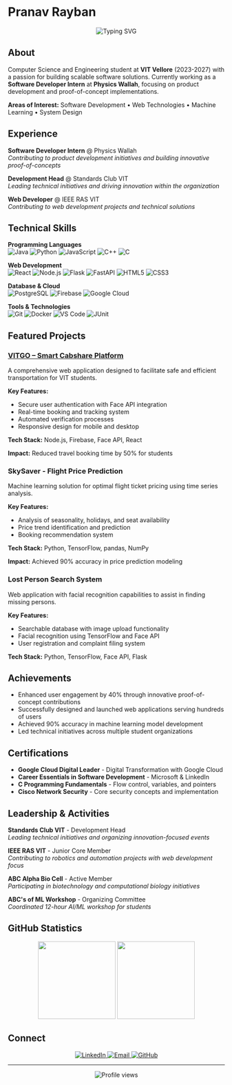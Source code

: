 # Pranav Rayban

<div align="center">
  <img src="https://readme-typing-svg.herokuapp.com?font=Fira+Code&pause=1000&color=2E9EF7&center=true&width=500&lines=Computer+Science+Student;Software+Developer+Intern;Full-Stack+Developer;Problem+Solver" alt="Typing SVG" />
</div>

## About

Computer Science and Engineering student at **VIT Vellore** (2023-2027) with a passion for building scalable software solutions. Currently working as a **Software Developer Intern** at **Physics Wallah**, focusing on product development and proof-of-concept implementations.

**Areas of Interest:** Software Development • Web Technologies • Machine Learning • System Design

## Experience

**Software Developer Intern** @ Physics Wallah  
*Contributing to product development initiatives and building innovative proof-of-concepts*

**Development Head** @ Standards Club VIT  
*Leading technical initiatives and driving innovation within the organization*

**Web Developer** @ IEEE RAS VIT  
*Contributing to web development projects and technical solutions*

## Technical Skills

**Programming Languages**  
![Java](https://img.shields.io/badge/Java-007396?style=flat&logo=java&logoColor=white)
![Python](https://img.shields.io/badge/Python-3776AB?style=flat&logo=python&logoColor=white)
![JavaScript](https://img.shields.io/badge/JavaScript-F7DF1E?style=flat&logo=javascript&logoColor=black)
![C++](https://img.shields.io/badge/C++-00599C?style=flat&logo=c%2B%2B&logoColor=white)
![C](https://img.shields.io/badge/C-A8B9CC?style=flat&logo=c&logoColor=white)

**Web Development**  
![React](https://img.shields.io/badge/React-61DAFB?style=flat&logo=react&logoColor=black)
![Node.js](https://img.shields.io/badge/Node.js-339933?style=flat&logo=nodedotjs&logoColor=white)
![Flask](https://img.shields.io/badge/Flask-000000?style=flat&logo=flask&logoColor=white)
![FastAPI](https://img.shields.io/badge/FastAPI-009688?style=flat&logo=fastapi&logoColor=white)
![HTML5](https://img.shields.io/badge/HTML5-E34F26?style=flat&logo=html5&logoColor=white)
![CSS3](https://img.shields.io/badge/CSS3-1572B6?style=flat&logo=css3&logoColor=white)

**Database & Cloud**  
![PostgreSQL](https://img.shields.io/badge/PostgreSQL-4169E1?style=flat&logo=postgresql&logoColor=white)
![Firebase](https://img.shields.io/badge/Firebase-FFCA28?style=flat&logo=firebase&logoColor=black)
![Google Cloud](https://img.shields.io/badge/Google_Cloud-4285F4?style=flat&logo=googlecloud&logoColor=white)

**Tools & Technologies**  
![Git](https://img.shields.io/badge/Git-F05032?style=flat&logo=git&logoColor=white)
![Docker](https://img.shields.io/badge/Docker-2496ED?style=flat&logo=docker&logoColor=white)
![VS Code](https://img.shields.io/badge/VS_Code-007ACC?style=flat&logo=visualstudiocode&logoColor=white)
![JUnit](https://img.shields.io/badge/JUnit-25A162?style=flat&logo=junit5&logoColor=white)

## Featured Projects

### [VITGO – Smart Cabshare Platform](http://www.vitgo.site)
A comprehensive web application designed to facilitate safe and efficient transportation for VIT students.

**Key Features:**
- Secure user authentication with Face API integration
- Real-time booking and tracking system
- Automated verification processes
- Responsive design for mobile and desktop

**Tech Stack:** Node.js, Firebase, Face API, React

**Impact:** Reduced travel booking time by 50% for students

### SkySaver - Flight Price Prediction
Machine learning solution for optimal flight ticket pricing using time series analysis.

**Key Features:**
- Analysis of seasonality, holidays, and seat availability
- Price trend identification and prediction
- Booking recommendation system

**Tech Stack:** Python, TensorFlow, pandas, NumPy

**Impact:** Achieved 90% accuracy in price prediction modeling

### Lost Person Search System
Web application with facial recognition capabilities to assist in finding missing persons.

**Key Features:**
- Searchable database with image upload functionality
- Facial recognition using TensorFlow and Face API
- User registration and complaint filing system

**Tech Stack:** Python, TensorFlow, Face API, Flask

## Achievements

- Enhanced user engagement by 40% through innovative proof-of-concept contributions
- Successfully designed and launched web applications serving hundreds of users
- Achieved 90% accuracy in machine learning model development
- Led technical initiatives across multiple student organizations

## Certifications

- **Google Cloud Digital Leader** - Digital Transformation with Google Cloud
- **Career Essentials in Software Development** - Microsoft & LinkedIn
- **C Programming Fundamentals** - Flow control, variables, and pointers
- **Cisco Network Security** - Core security concepts and implementation

## Leadership & Activities

**Standards Club VIT** - Development Head  
*Leading technical initiatives and organizing innovation-focused events*

**IEEE RAS VIT** - Junior Core Member  
*Contributing to robotics and automation projects with web development focus*

**ABC Alpha Bio Cell** - Active Member  
*Participating in biotechnology and computational biology initiatives*

**ABC's of ML Workshop** - Organizing Committee  
*Coordinated 12-hour AI/ML workshop for students*

## GitHub Statistics

<div align="center">
  <img height="180em" src="https://github-readme-stats.vercel.app/api?username=pranavsoftware&show_icons=true&theme=algolia&include_all_commits=true&count_private=true"/>
  <img height="180em" src="https://github-readme-stats.vercel.app/api/top-langs/?username=pranavsoftware&layout=compact&langs_count=8&theme=algolia"/>
</div>

## Connect

<div align="center">
  <a href="https://www.linkedin.com/in/pranav-rayban-vit2027">
    <img src="https://img.shields.io/badge/LinkedIn-0077B5?style=for-the-badge&logo=linkedin&logoColor=white" alt="LinkedIn">
  </a>
  <a href="mailto:raybanpranav@gmail.com">
    <img src="https://img.shields.io/badge/Email-D14836?style=for-the-badge&logo=gmail&logoColor=white" alt="Email">
  </a>
  <a href="https://github.com/pranavsoftware">
    <img src="https://img.shields.io/badge/GitHub-181717?style=for-the-badge&logo=github&logoColor=white" alt="GitHub">
  </a>
</div>

---

<div align="center">
  <img src="https://komarev.com/ghpvc/?username=pranavsoftware&color=blue&style=flat-square&label=Profile+Views" alt="Profile views"/>
</div>

